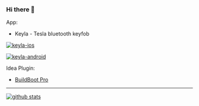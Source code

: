 ### Hi there 👋

App:

* Keyla - Tesla bluetooth keyfob

[![keyla-ios](https://tools.applemediaservices.com/api/badges/download-on-the-app-store/black/en-us)](https://apps.apple.com/us/app/keyla/id6450378415)

[![keyla-android](https://github.com/dos1in/dos1in/assets/981214/caec97cb-0f4c-4fbf-978a-5de3bd573e91)](https://play.google.com/store/apps/details?id=com.doslin.keyla)

Idea Plugin: 

* [BuildBoot Pro](https://plugins.jetbrains.com/plugin/20350-buildboot-pro)

---

[![github stats](https://github-readme-stats.vercel.app/api?username=dos1in&show_icons=true&hide_border=true&hide_title=true)](https://doslin.com)

